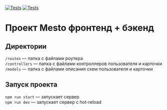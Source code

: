 [![Tests](https://github.com/Mariyazakharova73/express-mesto-gha/actions/workflows/tests-13-sprint.yml/badge.svg)](https://github.com/Mariyazakharova73/express-mesto-gha/actions/workflows/tests-13-sprint.yml) [![Tests](https://github.com/Mariyazakharova73/express-mesto-gha/actions/workflows/tests-14-sprint.yml/badge.svg)](https://github.com/Mariyazakharova73/express-mesto-gha/actions/workflows/tests-14-sprint.yml)

# Проект Mesto фронтенд + бэкенд

## Директории

`/routes` — папка с файлами роутера  
`/controllers` — папка с файлами контроллеров пользователя и карточки   
`/models` — папка с файлами описания схем пользователя и карточки  

## Запуск проекта

`npm run start` — запускает сервер   
`npm run dev` — запускает сервер с hot-reload
